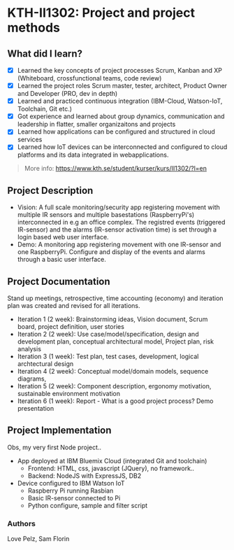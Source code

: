 # KTH-II1302: Project and project methods
## What did I learn? 
- [x] Learned the key concepts of project processes Scrum, Kanban and XP (Whiteboard, crossfunctional teams, code review)
- [x] Learned the project roles Scrum master, tester, architect, Product Owner and Developer (PRO, dev in depth)
- [x] Learned and practiced continuous integration (IBM-Cloud, Watson-IoT, Toolchain, Git etc.)
- [x] Got experience and learned about group dynamics, communication and leadership in flatter, smaller organizaitons and projects
- [x] Learned how applications can be configured and structured in cloud services
- [x] Learned how IoT devices can be interconnected and configured to cloud platforms and its data integrated in webapplications.
> More info: https://www.kth.se/student/kurser/kurs/II1302/?l=en
## Project Description
- Vision: A full scale monitoring/security app registering movement with multiple IR sensors and multiple basestations (RaspberryPi's) interconnected in e.g an office complex. The registred events (triggered IR-sensor) and the alarms (IR-sensor activation time) is set through a login based web user interface. 
- Demo: A monitoring app registering movement with one IR-sensor and one RaspberryPi. Configure and display of the events and alarms through a basic user interface. 
## Project Documentation
Stand up meetings, retrospective, time accounting (economy) and iteration plan was created and revised for all iterations.
- Iteration 1 (2 week): Brainstorming ideas, Vision document, Scrum board, project definition, user stories
- Iteration 2 (2 week): Use case/model/specification, design and development plan, conceptual architectural model, Project plan, risk analysis
- Iteration 3 (1 week): Test plan, test cases, development, logical archtectural design
- Iteration 4 (2 week): Conceptual model/domain models, sequence diagrams, 
- Iteration 5 (2 week): Component description, ergonomy motivation, sustainable environment motivation
- Iteration 6 (1 week): Report - What is a good project process? Demo presentation
## Project Implementation
Obs, my very first Node project..
- App deployed at IBM Bluemix Cloud (integrated Git and toolchain)
  - Frontend: HTML, css, javascript (JQuery), no framework..
  - Backend: NodeJS with ExpressJS, DB2
- Device configured to IBM Watson IoT
  - Raspberry Pi running Rasbian
  - Basic IR-sensor connected to Pi 
  - Python configure, sample and filter script
### Authors
Love Pelz, Sam Florin

